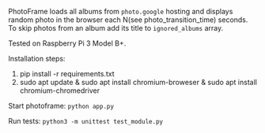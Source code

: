 PhotoFrame loads all albums from `photo.google` hosting and displays random photo in the browser each N(see photo_transition_time) seconds.
To skip photos from an album add its title to `ignored_albums` array.

Tested on Raspberry Pi 3 Model B+.

Installation steps:

1. pip install -r requirements.txt
2. sudo apt update & sudo apt install chromium-broweser & sudo apt install chromium-chromedriver

Start photoframe: `python app.py`
 
Run tests: `python3 -m unittest test_module.py`


